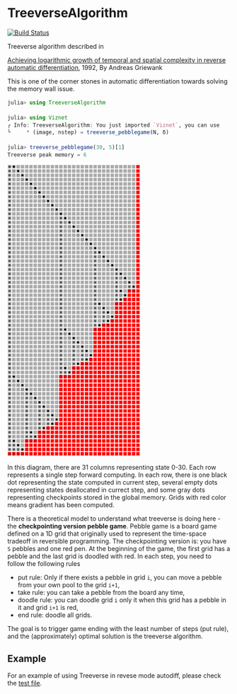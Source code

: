 # TreeverseAlgorithm

[![Build Status](https://github.com/GiggleLiu/TreeverseAlgorithm.jl/workflows/CI/badge.svg)](https://github.com/GiggleLiu/TreeverseAlgorithm.jl/actions)


Treeverse algorithm described in

[Achieving logarithmic growth of temporal and spatial complexity in reverse automatic differentiation](https://www.tandfonline.com/doi/abs/10.1080/10556789208805505), 1992, By Andreas Griewank

This is one of the corner stones in automatic differentiation towards solving the memory wall issue.

```julia
julia> using TreeverseAlgorithm

julia> using Viznet
┌ Info: TreeverseAlgorithm: You just imported `Viznet`, you can use
└     * (image, nstep) = treeverse_pebblegame(N, δ)

julia> treeverse_pebblegame(30, 5)[1]
Treeverse peak memory = 6
```
<img src="assets/treeverse-pebble-30-5.svg" width=300/>

In this diagram, there are 31 columns representing state 0-30.
Each row represents a single step forward computing.
In each row, there is one black dot representing the state computed in current step,
several empty dots representing states deallocated in currect step,
and some gray dots representing checkpoints stored in the global memory.
Grids with red color means gradient has been computed.

There is a theoretical model to understand what treeverse is doing here - the **checkpointing version pebble game**.
Pebble game is a board game defined on a 1D grid that originally used to represent the time-space tradeoff in reversible programming. The checkpointing version is: you have `S` pebbles and one red pen. At the beginning of the game, the first grid has a pebble and the last grid is doodled with red. In each step, you need to follow the following rules

* put rule: Only if there exists a pebble in grid `i`, you can move a pebble from your own pool to the grid `i+1`,
* take rule: you can take a pebble from the board any time,
* doodle rule: you can doodle grid `i` only it when this grid has a pebble in it and grid `i+1` is red,
* end rule: doodle all grids.

The goal is to trigger game ending with the least number of steps (put rule), and the (approximately) optimal solution is the treeverse algorithm.

## Example
For an example of using Treeverse in revese mode autodiff, please check the [test file](test/treeverse.jl).
